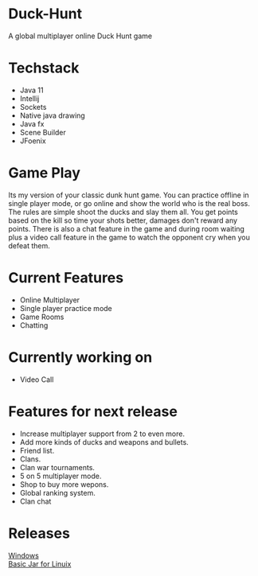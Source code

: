 # Duck-Hunt
A global multiplayer online Duck Hunt game

# Techstack 
 * Java 11
 * Intellij 
 * Sockets
 * Native java drawing
 * Java fx
 * Scene Builder
 * JFoenix 

# Game Play
Its my version of your classic dunk hunt game.
You can practice offline in single player mode, or go online and show the world who is the real boss.
The rules are simple shoot the ducks and slay them all.
You get points based on the kill so time your shots better, damages don't reward any points.
There is also a chat feature in the game and during room waiting plus a video call feature in the game to watch the opponent cry when you defeat them.


# Current Features
* Online Multiplayer
* Single player practice mode
* Game Rooms 
* Chatting

# Currently working on
* Video Call


# Features for next release
* Increase multiplayer support from 2 to even more.
* Add more kinds of ducks and weapons and bullets.
* Friend list.
* Clans.
* Clan war tournaments.
* 5 on 5 multiplayer mode.
* Shop to buy more wepons.
* Global ranking system.
* Clan chat 

# Releases
[Windows](https://sahajbamba.me/Files/Duck-Hunt.exe)
<br>
[Basic Jar for Linuix](https://sahajbamba.me/Files/Duck-Hunt.jar)
